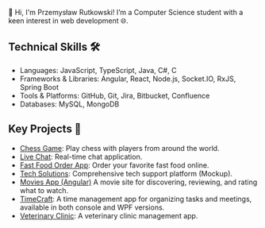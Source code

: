 👋 Hi, I'm Przemysław Rutkowski! I’m a Computer Science student with a keen interest in web development 🌐.

## Technical Skills 🛠

* Languages: JavaScript, TypeScript, Java, C#, C
* Frameworks & Libraries: Angular, React, Node.js, Socket.IO, RxJS, Spring Boot
* Tools & Platforms: GitHub, Git, Jira, Bitbucket, Confluence
* Databases: MySQL, MongoDB

## Key Projects 💼

* [Chess Game](https://github.com/przemyslawrutkowski/chess-game.git): Play chess with players from around the world.
* [Live Chat](https://github.com/przemyslawrutkowski/LiveChat.git): Real-time chat application.
* [Fast Food Order App](https://github.com/przemyslawrutkowski/FastFoodOrderApp.git): Order your favorite fast food online.
* [Tech Solutions](https://github.com/przemyslawrutkowski/TechSolutions.git): Comprehensive tech support platform (Mockup).
* [Movies App (Angular)](https://github.com/przemyslawrutkowski/movies-app.git) A movie site for discovering, reviewing, and rating what to watch.
* [TimeCraft](https://github.com/przemyslawrutkowski/TimeCraft): A time management app for organizing tasks and meetings, available in both console and WPF versions.
* [Veterinary Clinic](https://github.com/przemyslawrutkowski/veterinary-clinic): A veterinary clinic management app.
